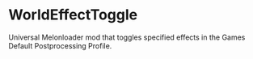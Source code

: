 # WorldEffectToggle

Universal Melonloader mod that toggles specified effects in the Games Default Postprocessing Profile. 
